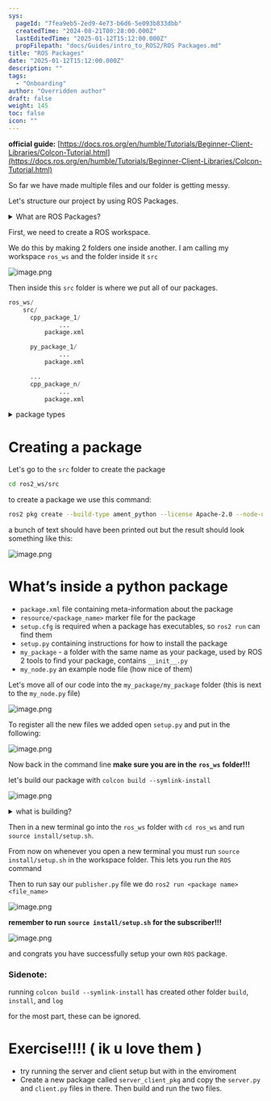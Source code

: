 ```yaml
---
sys:
  pageId: "7fea9eb5-2ed9-4e73-b6d6-5e093b833dbb"
  createdTime: "2024-08-21T00:28:00.000Z"
  lastEditedTime: "2025-01-12T15:12:00.000Z"
  propFilepath: "docs/Guides/intro_to_ROS2/ROS Packages.md"
title: "ROS Packages"
date: "2025-01-12T15:12:00.000Z"
description: ""
tags:
  - "Onboarding"
author: "Overridden author"
draft: false
weight: 145
toc: false
icon: ""
---
```


**official guide:** [https://docs.ros.org/en/humble/Tutorials/Beginner-Client-Libraries/Colcon-Tutorial.html](https://docs.ros.org/en/humble/Tutorials/Beginner-Client-Libraries/Colcon-Tutorial.html)

So far we have made multiple files and our folder is getting messy.

Let's structure our project by using ROS Packages.

<details>

<summary>What are ROS Packages?</summary>

ROS Packages are, as the name implies, packages of code that are highly sharable between ROS developers.

They consist of a folder, `package.xml` file, and source code

```python
      cpp_package_1/
		      ... imagine much code files here ..
          package.xml
```

</details>

First, we need to create a ROS workspace.

We do this by making 2 folders one inside another. I am calling my workspace `ros_ws` and the folder inside it `src`

![image.png](https://prod-files-secure.s3.us-west-2.amazonaws.com/d518164a-d88e-44d1-a4ee-3adb3bd8bce0/70706947-fd18-4537-a67b-e12946812d31/image.png?X-Amz-Algorithm=AWS4-HMAC-SHA256&X-Amz-Content-Sha256=UNSIGNED-PAYLOAD&X-Amz-Credential=ASIAZI2LB4664C2CHZ7C%2F20250417%2Fus-west-2%2Fs3%2Faws4_request&X-Amz-Date=20250417T210752Z&X-Amz-Expires=3600&X-Amz-Security-Token=IQoJb3JpZ2luX2VjEN3%2F%2F%2F%2F%2F%2F%2F%2F%2F%2FwEaCXVzLXdlc3QtMiJHMEUCIFSAvuk8etjfzmT4XcVmranI%2F44gge0%2B0nbO9%2BIEwxegAiEAl%2F%2FkuYeA2oOgF5fpAt2%2FaGyyC0dnnHFqcJj2dszvC9Mq%2FwMIZhAAGgw2Mzc0MjMxODM4MDUiDKQjBo3KcsQemytPRCrcAzNo89RUJw6PVdha5GRVcIvAAsTpf78xYt6bP5VVEgKNd6jhqELOsjnqkzHBTRNHafOLANLfVabpSGu8%2B%2F%2FJkjIieg%2FrmZqMgeEAgBGm%2FwWihZ2CpsSC34YRIaz0aExx9HreE4R55mKXP1tE%2ByPbn3XXimesUHyDyeHrQxccdRGxsRNgv7BBXass4F%2FU8o5hx6YbsLGfVNN8tdg1jXKuv027Hi5WSaROF1XAWFqL6J00D5bm3RjAUSTRQE46B2pcR0XgZesl6Lqfb%2BSy2htxHRi8vpgKn%2Ff%2BOq7OgGBgnGcqW8mrnDD60r9cVk6ALJaHE4Tp1MX6DFjP3eAB3WIjbMjJI0o%2BKPBKUkD3CN%2BRToPIgZZLwduNrQ%2BsboOvKh%2B3nEG9MszsJmXSoALZjLd0zaiV4Zmr%2FA41w%2BkxMTNvUZV%2F6mpbt%2BNKlWy7%2BnYc2ZfjCMfj4r13akDXlRndHV6fyZSAhlspF8umiwT2222VzZYDwwPGkkWJk2qlafWityx4TeazNppOd4%2Fdl5nvKysKQXfz1gy6iNfojJJyK%2F7AqfP%2Bx1GsZJI6HNDSvvE51uz1PbegQ4r2DqmKOm8JTp7L%2BxIshsFixcERpzveLJG8oT2NPgcg0ONQvINoR3XiMKfRhcAGOqUBG66JKo12NVpqSorSsZecGNsOT%2B5Sj9%2F3uF%2BZVA4QVl6iWTArS689cnsANVv%2Fbjh8GYlSrOg5IOXy3YqyRzl1d%2Fo8%2FSrmUc0n4a0VpP3%2FaWffnKEsEQQrvJrFzkd7EN0hPtPRj5V9HeTJzfJBXNNAbKdOicLTO4LaQOcBKqnv9QMJdsS%2Fb8U%2BOdCgWYw2%2BaTwBbEXkkoT6gtdLjvZp6SKXbcuNpQF&X-Amz-Signature=7a30bf1cb6b2ecf7b1beb05facf9e8fb4b3addfde6fd9e47d0126a16c0464244&X-Amz-SignedHeaders=host&x-id=GetObject)

Then inside this `src` folder is where we put all of our packages.

```python
ros_ws/
    src/
      cpp_package_1/
		      ...
          package.xml

      py_package_1/
		      ...
          package.xml

      ...
      cpp_package_n/
		      ...
          package.xml

```

<details>

<summary>package types</summary>

packages can be either `C++` or python.

the intern file structure is different for each but for this guide we will stick to creating python packages

</details>

# Creating a package

Let's go to the `src` folder to create the package

```bash
cd ros2_ws/src
```

to create a package we use this command:

```bash
ros2 pkg create --build-type ament_python --license Apache-2.0 --node-name my_node my_package
```

a bunch of text should have been printed out but the result should look something like this:

![image.png](https://prod-files-secure.s3.us-west-2.amazonaws.com/d518164a-d88e-44d1-a4ee-3adb3bd8bce0/e6cf1e3f-8512-4a3e-b131-079f800bf3e8/image.png?X-Amz-Algorithm=AWS4-HMAC-SHA256&X-Amz-Content-Sha256=UNSIGNED-PAYLOAD&X-Amz-Credential=ASIAZI2LB4664C2CHZ7C%2F20250417%2Fus-west-2%2Fs3%2Faws4_request&X-Amz-Date=20250417T210752Z&X-Amz-Expires=3600&X-Amz-Security-Token=IQoJb3JpZ2luX2VjEN3%2F%2F%2F%2F%2F%2F%2F%2F%2F%2FwEaCXVzLXdlc3QtMiJHMEUCIFSAvuk8etjfzmT4XcVmranI%2F44gge0%2B0nbO9%2BIEwxegAiEAl%2F%2FkuYeA2oOgF5fpAt2%2FaGyyC0dnnHFqcJj2dszvC9Mq%2FwMIZhAAGgw2Mzc0MjMxODM4MDUiDKQjBo3KcsQemytPRCrcAzNo89RUJw6PVdha5GRVcIvAAsTpf78xYt6bP5VVEgKNd6jhqELOsjnqkzHBTRNHafOLANLfVabpSGu8%2B%2F%2FJkjIieg%2FrmZqMgeEAgBGm%2FwWihZ2CpsSC34YRIaz0aExx9HreE4R55mKXP1tE%2ByPbn3XXimesUHyDyeHrQxccdRGxsRNgv7BBXass4F%2FU8o5hx6YbsLGfVNN8tdg1jXKuv027Hi5WSaROF1XAWFqL6J00D5bm3RjAUSTRQE46B2pcR0XgZesl6Lqfb%2BSy2htxHRi8vpgKn%2Ff%2BOq7OgGBgnGcqW8mrnDD60r9cVk6ALJaHE4Tp1MX6DFjP3eAB3WIjbMjJI0o%2BKPBKUkD3CN%2BRToPIgZZLwduNrQ%2BsboOvKh%2B3nEG9MszsJmXSoALZjLd0zaiV4Zmr%2FA41w%2BkxMTNvUZV%2F6mpbt%2BNKlWy7%2BnYc2ZfjCMfj4r13akDXlRndHV6fyZSAhlspF8umiwT2222VzZYDwwPGkkWJk2qlafWityx4TeazNppOd4%2Fdl5nvKysKQXfz1gy6iNfojJJyK%2F7AqfP%2Bx1GsZJI6HNDSvvE51uz1PbegQ4r2DqmKOm8JTp7L%2BxIshsFixcERpzveLJG8oT2NPgcg0ONQvINoR3XiMKfRhcAGOqUBG66JKo12NVpqSorSsZecGNsOT%2B5Sj9%2F3uF%2BZVA4QVl6iWTArS689cnsANVv%2Fbjh8GYlSrOg5IOXy3YqyRzl1d%2Fo8%2FSrmUc0n4a0VpP3%2FaWffnKEsEQQrvJrFzkd7EN0hPtPRj5V9HeTJzfJBXNNAbKdOicLTO4LaQOcBKqnv9QMJdsS%2Fb8U%2BOdCgWYw2%2BaTwBbEXkkoT6gtdLjvZp6SKXbcuNpQF&X-Amz-Signature=27eb6ca51e5aab7692627692feae84c53030bc694dedf8acde6a6ed4b596b21a&X-Amz-SignedHeaders=host&x-id=GetObject)

# What’s inside a python package

- `package.xml` file containing meta-information about the package
- `resource/<package_name>` marker file for the package
- `setup.cfg` is required when a package has executables, so `ros2 run` can find them
- `setup.py` containing instructions for how to install the package
- `my_package` - a folder with the same name as your package, used by ROS 2 tools to find your package, contains `__init__.py`
- `my_node.py` an example node file (how nice of them)

Let's move all of our code into the `my_package/my_package` folder (this is next to the `my_node.py` file)

![image.png](https://prod-files-secure.s3.us-west-2.amazonaws.com/d518164a-d88e-44d1-a4ee-3adb3bd8bce0/9ce58f11-0da9-4d3e-b86d-506a9685d378/image.png?X-Amz-Algorithm=AWS4-HMAC-SHA256&X-Amz-Content-Sha256=UNSIGNED-PAYLOAD&X-Amz-Credential=ASIAZI2LB4664C2CHZ7C%2F20250417%2Fus-west-2%2Fs3%2Faws4_request&X-Amz-Date=20250417T210752Z&X-Amz-Expires=3600&X-Amz-Security-Token=IQoJb3JpZ2luX2VjEN3%2F%2F%2F%2F%2F%2F%2F%2F%2F%2FwEaCXVzLXdlc3QtMiJHMEUCIFSAvuk8etjfzmT4XcVmranI%2F44gge0%2B0nbO9%2BIEwxegAiEAl%2F%2FkuYeA2oOgF5fpAt2%2FaGyyC0dnnHFqcJj2dszvC9Mq%2FwMIZhAAGgw2Mzc0MjMxODM4MDUiDKQjBo3KcsQemytPRCrcAzNo89RUJw6PVdha5GRVcIvAAsTpf78xYt6bP5VVEgKNd6jhqELOsjnqkzHBTRNHafOLANLfVabpSGu8%2B%2F%2FJkjIieg%2FrmZqMgeEAgBGm%2FwWihZ2CpsSC34YRIaz0aExx9HreE4R55mKXP1tE%2ByPbn3XXimesUHyDyeHrQxccdRGxsRNgv7BBXass4F%2FU8o5hx6YbsLGfVNN8tdg1jXKuv027Hi5WSaROF1XAWFqL6J00D5bm3RjAUSTRQE46B2pcR0XgZesl6Lqfb%2BSy2htxHRi8vpgKn%2Ff%2BOq7OgGBgnGcqW8mrnDD60r9cVk6ALJaHE4Tp1MX6DFjP3eAB3WIjbMjJI0o%2BKPBKUkD3CN%2BRToPIgZZLwduNrQ%2BsboOvKh%2B3nEG9MszsJmXSoALZjLd0zaiV4Zmr%2FA41w%2BkxMTNvUZV%2F6mpbt%2BNKlWy7%2BnYc2ZfjCMfj4r13akDXlRndHV6fyZSAhlspF8umiwT2222VzZYDwwPGkkWJk2qlafWityx4TeazNppOd4%2Fdl5nvKysKQXfz1gy6iNfojJJyK%2F7AqfP%2Bx1GsZJI6HNDSvvE51uz1PbegQ4r2DqmKOm8JTp7L%2BxIshsFixcERpzveLJG8oT2NPgcg0ONQvINoR3XiMKfRhcAGOqUBG66JKo12NVpqSorSsZecGNsOT%2B5Sj9%2F3uF%2BZVA4QVl6iWTArS689cnsANVv%2Fbjh8GYlSrOg5IOXy3YqyRzl1d%2Fo8%2FSrmUc0n4a0VpP3%2FaWffnKEsEQQrvJrFzkd7EN0hPtPRj5V9HeTJzfJBXNNAbKdOicLTO4LaQOcBKqnv9QMJdsS%2Fb8U%2BOdCgWYw2%2BaTwBbEXkkoT6gtdLjvZp6SKXbcuNpQF&X-Amz-Signature=24c7fa5703acb9b3716d2ce5c01a6aacb4b4e7d46cef3ece3fa008cd48f97851&X-Amz-SignedHeaders=host&x-id=GetObject)

To register all the new files we added open `setup.py` and put in the following:

![image.png](https://prod-files-secure.s3.us-west-2.amazonaws.com/d518164a-d88e-44d1-a4ee-3adb3bd8bce0/1cd7c262-4cae-4496-9d75-c178537d24a2/image.png?X-Amz-Algorithm=AWS4-HMAC-SHA256&X-Amz-Content-Sha256=UNSIGNED-PAYLOAD&X-Amz-Credential=ASIAZI2LB4664C2CHZ7C%2F20250417%2Fus-west-2%2Fs3%2Faws4_request&X-Amz-Date=20250417T210752Z&X-Amz-Expires=3600&X-Amz-Security-Token=IQoJb3JpZ2luX2VjEN3%2F%2F%2F%2F%2F%2F%2F%2F%2F%2FwEaCXVzLXdlc3QtMiJHMEUCIFSAvuk8etjfzmT4XcVmranI%2F44gge0%2B0nbO9%2BIEwxegAiEAl%2F%2FkuYeA2oOgF5fpAt2%2FaGyyC0dnnHFqcJj2dszvC9Mq%2FwMIZhAAGgw2Mzc0MjMxODM4MDUiDKQjBo3KcsQemytPRCrcAzNo89RUJw6PVdha5GRVcIvAAsTpf78xYt6bP5VVEgKNd6jhqELOsjnqkzHBTRNHafOLANLfVabpSGu8%2B%2F%2FJkjIieg%2FrmZqMgeEAgBGm%2FwWihZ2CpsSC34YRIaz0aExx9HreE4R55mKXP1tE%2ByPbn3XXimesUHyDyeHrQxccdRGxsRNgv7BBXass4F%2FU8o5hx6YbsLGfVNN8tdg1jXKuv027Hi5WSaROF1XAWFqL6J00D5bm3RjAUSTRQE46B2pcR0XgZesl6Lqfb%2BSy2htxHRi8vpgKn%2Ff%2BOq7OgGBgnGcqW8mrnDD60r9cVk6ALJaHE4Tp1MX6DFjP3eAB3WIjbMjJI0o%2BKPBKUkD3CN%2BRToPIgZZLwduNrQ%2BsboOvKh%2B3nEG9MszsJmXSoALZjLd0zaiV4Zmr%2FA41w%2BkxMTNvUZV%2F6mpbt%2BNKlWy7%2BnYc2ZfjCMfj4r13akDXlRndHV6fyZSAhlspF8umiwT2222VzZYDwwPGkkWJk2qlafWityx4TeazNppOd4%2Fdl5nvKysKQXfz1gy6iNfojJJyK%2F7AqfP%2Bx1GsZJI6HNDSvvE51uz1PbegQ4r2DqmKOm8JTp7L%2BxIshsFixcERpzveLJG8oT2NPgcg0ONQvINoR3XiMKfRhcAGOqUBG66JKo12NVpqSorSsZecGNsOT%2B5Sj9%2F3uF%2BZVA4QVl6iWTArS689cnsANVv%2Fbjh8GYlSrOg5IOXy3YqyRzl1d%2Fo8%2FSrmUc0n4a0VpP3%2FaWffnKEsEQQrvJrFzkd7EN0hPtPRj5V9HeTJzfJBXNNAbKdOicLTO4LaQOcBKqnv9QMJdsS%2Fb8U%2BOdCgWYw2%2BaTwBbEXkkoT6gtdLjvZp6SKXbcuNpQF&X-Amz-Signature=bafc1b11c7037aed4830efde67739e8e17c7361bf8762294f375a53bd0b2211a&X-Amz-SignedHeaders=host&x-id=GetObject)

Now back in the command line **make sure you are in the** **`ros_ws`** **folder!!!**

let's build our package with `colcon build --symlink-install`

![image.png](https://prod-files-secure.s3.us-west-2.amazonaws.com/d518164a-d88e-44d1-a4ee-3adb3bd8bce0/2f2a0d27-b173-48fd-b189-5f5c0ce65619/image.png?X-Amz-Algorithm=AWS4-HMAC-SHA256&X-Amz-Content-Sha256=UNSIGNED-PAYLOAD&X-Amz-Credential=ASIAZI2LB4664C2CHZ7C%2F20250417%2Fus-west-2%2Fs3%2Faws4_request&X-Amz-Date=20250417T210752Z&X-Amz-Expires=3600&X-Amz-Security-Token=IQoJb3JpZ2luX2VjEN3%2F%2F%2F%2F%2F%2F%2F%2F%2F%2FwEaCXVzLXdlc3QtMiJHMEUCIFSAvuk8etjfzmT4XcVmranI%2F44gge0%2B0nbO9%2BIEwxegAiEAl%2F%2FkuYeA2oOgF5fpAt2%2FaGyyC0dnnHFqcJj2dszvC9Mq%2FwMIZhAAGgw2Mzc0MjMxODM4MDUiDKQjBo3KcsQemytPRCrcAzNo89RUJw6PVdha5GRVcIvAAsTpf78xYt6bP5VVEgKNd6jhqELOsjnqkzHBTRNHafOLANLfVabpSGu8%2B%2F%2FJkjIieg%2FrmZqMgeEAgBGm%2FwWihZ2CpsSC34YRIaz0aExx9HreE4R55mKXP1tE%2ByPbn3XXimesUHyDyeHrQxccdRGxsRNgv7BBXass4F%2FU8o5hx6YbsLGfVNN8tdg1jXKuv027Hi5WSaROF1XAWFqL6J00D5bm3RjAUSTRQE46B2pcR0XgZesl6Lqfb%2BSy2htxHRi8vpgKn%2Ff%2BOq7OgGBgnGcqW8mrnDD60r9cVk6ALJaHE4Tp1MX6DFjP3eAB3WIjbMjJI0o%2BKPBKUkD3CN%2BRToPIgZZLwduNrQ%2BsboOvKh%2B3nEG9MszsJmXSoALZjLd0zaiV4Zmr%2FA41w%2BkxMTNvUZV%2F6mpbt%2BNKlWy7%2BnYc2ZfjCMfj4r13akDXlRndHV6fyZSAhlspF8umiwT2222VzZYDwwPGkkWJk2qlafWityx4TeazNppOd4%2Fdl5nvKysKQXfz1gy6iNfojJJyK%2F7AqfP%2Bx1GsZJI6HNDSvvE51uz1PbegQ4r2DqmKOm8JTp7L%2BxIshsFixcERpzveLJG8oT2NPgcg0ONQvINoR3XiMKfRhcAGOqUBG66JKo12NVpqSorSsZecGNsOT%2B5Sj9%2F3uF%2BZVA4QVl6iWTArS689cnsANVv%2Fbjh8GYlSrOg5IOXy3YqyRzl1d%2Fo8%2FSrmUc0n4a0VpP3%2FaWffnKEsEQQrvJrFzkd7EN0hPtPRj5V9HeTJzfJBXNNAbKdOicLTO4LaQOcBKqnv9QMJdsS%2Fb8U%2BOdCgWYw2%2BaTwBbEXkkoT6gtdLjvZp6SKXbcuNpQF&X-Amz-Signature=4c8cca3bba21c69c49a177b1d3adda238529502ce0e78d25746fac690ff04481&X-Amz-SignedHeaders=host&x-id=GetObject)

<details>

<summary>what is building?</summary>

if you are a CS major at Rose-Hulman you will learn the answer to this in CSSE132

but TLDR; is it combines all the code files into one program that can be run easily 

</details>

Then in a new terminal go into the `ros_ws` folder with `cd ros_ws` and run `source install/setup.sh`. 

From now on whenever you open a new terminal you must run `source install/setup.sh` in the workspace folder. This lets you run the `ROS` command

Then to run say our `publisher.py` file we do `ros2 run <package name> <file_name>`

![image.png](https://prod-files-secure.s3.us-west-2.amazonaws.com/d518164a-d88e-44d1-a4ee-3adb3bd8bce0/4f4b1219-3a44-4632-aa0a-ce3471699f59/image.png?X-Amz-Algorithm=AWS4-HMAC-SHA256&X-Amz-Content-Sha256=UNSIGNED-PAYLOAD&X-Amz-Credential=ASIAZI2LB4664C2CHZ7C%2F20250417%2Fus-west-2%2Fs3%2Faws4_request&X-Amz-Date=20250417T210752Z&X-Amz-Expires=3600&X-Amz-Security-Token=IQoJb3JpZ2luX2VjEN3%2F%2F%2F%2F%2F%2F%2F%2F%2F%2FwEaCXVzLXdlc3QtMiJHMEUCIFSAvuk8etjfzmT4XcVmranI%2F44gge0%2B0nbO9%2BIEwxegAiEAl%2F%2FkuYeA2oOgF5fpAt2%2FaGyyC0dnnHFqcJj2dszvC9Mq%2FwMIZhAAGgw2Mzc0MjMxODM4MDUiDKQjBo3KcsQemytPRCrcAzNo89RUJw6PVdha5GRVcIvAAsTpf78xYt6bP5VVEgKNd6jhqELOsjnqkzHBTRNHafOLANLfVabpSGu8%2B%2F%2FJkjIieg%2FrmZqMgeEAgBGm%2FwWihZ2CpsSC34YRIaz0aExx9HreE4R55mKXP1tE%2ByPbn3XXimesUHyDyeHrQxccdRGxsRNgv7BBXass4F%2FU8o5hx6YbsLGfVNN8tdg1jXKuv027Hi5WSaROF1XAWFqL6J00D5bm3RjAUSTRQE46B2pcR0XgZesl6Lqfb%2BSy2htxHRi8vpgKn%2Ff%2BOq7OgGBgnGcqW8mrnDD60r9cVk6ALJaHE4Tp1MX6DFjP3eAB3WIjbMjJI0o%2BKPBKUkD3CN%2BRToPIgZZLwduNrQ%2BsboOvKh%2B3nEG9MszsJmXSoALZjLd0zaiV4Zmr%2FA41w%2BkxMTNvUZV%2F6mpbt%2BNKlWy7%2BnYc2ZfjCMfj4r13akDXlRndHV6fyZSAhlspF8umiwT2222VzZYDwwPGkkWJk2qlafWityx4TeazNppOd4%2Fdl5nvKysKQXfz1gy6iNfojJJyK%2F7AqfP%2Bx1GsZJI6HNDSvvE51uz1PbegQ4r2DqmKOm8JTp7L%2BxIshsFixcERpzveLJG8oT2NPgcg0ONQvINoR3XiMKfRhcAGOqUBG66JKo12NVpqSorSsZecGNsOT%2B5Sj9%2F3uF%2BZVA4QVl6iWTArS689cnsANVv%2Fbjh8GYlSrOg5IOXy3YqyRzl1d%2Fo8%2FSrmUc0n4a0VpP3%2FaWffnKEsEQQrvJrFzkd7EN0hPtPRj5V9HeTJzfJBXNNAbKdOicLTO4LaQOcBKqnv9QMJdsS%2Fb8U%2BOdCgWYw2%2BaTwBbEXkkoT6gtdLjvZp6SKXbcuNpQF&X-Amz-Signature=3935936421cfde7dc0513da700bced9d38b93f0b3c406f0d41213346f326073e&X-Amz-SignedHeaders=host&x-id=GetObject)

**remember to run** **`source install/setup.sh`** **for the subscriber!!!**

![image.png](https://prod-files-secure.s3.us-west-2.amazonaws.com/d518164a-d88e-44d1-a4ee-3adb3bd8bce0/02121119-dad4-49ec-8356-c956108b4243/image.png?X-Amz-Algorithm=AWS4-HMAC-SHA256&X-Amz-Content-Sha256=UNSIGNED-PAYLOAD&X-Amz-Credential=ASIAZI2LB4664C2CHZ7C%2F20250417%2Fus-west-2%2Fs3%2Faws4_request&X-Amz-Date=20250417T210752Z&X-Amz-Expires=3600&X-Amz-Security-Token=IQoJb3JpZ2luX2VjEN3%2F%2F%2F%2F%2F%2F%2F%2F%2F%2FwEaCXVzLXdlc3QtMiJHMEUCIFSAvuk8etjfzmT4XcVmranI%2F44gge0%2B0nbO9%2BIEwxegAiEAl%2F%2FkuYeA2oOgF5fpAt2%2FaGyyC0dnnHFqcJj2dszvC9Mq%2FwMIZhAAGgw2Mzc0MjMxODM4MDUiDKQjBo3KcsQemytPRCrcAzNo89RUJw6PVdha5GRVcIvAAsTpf78xYt6bP5VVEgKNd6jhqELOsjnqkzHBTRNHafOLANLfVabpSGu8%2B%2F%2FJkjIieg%2FrmZqMgeEAgBGm%2FwWihZ2CpsSC34YRIaz0aExx9HreE4R55mKXP1tE%2ByPbn3XXimesUHyDyeHrQxccdRGxsRNgv7BBXass4F%2FU8o5hx6YbsLGfVNN8tdg1jXKuv027Hi5WSaROF1XAWFqL6J00D5bm3RjAUSTRQE46B2pcR0XgZesl6Lqfb%2BSy2htxHRi8vpgKn%2Ff%2BOq7OgGBgnGcqW8mrnDD60r9cVk6ALJaHE4Tp1MX6DFjP3eAB3WIjbMjJI0o%2BKPBKUkD3CN%2BRToPIgZZLwduNrQ%2BsboOvKh%2B3nEG9MszsJmXSoALZjLd0zaiV4Zmr%2FA41w%2BkxMTNvUZV%2F6mpbt%2BNKlWy7%2BnYc2ZfjCMfj4r13akDXlRndHV6fyZSAhlspF8umiwT2222VzZYDwwPGkkWJk2qlafWityx4TeazNppOd4%2Fdl5nvKysKQXfz1gy6iNfojJJyK%2F7AqfP%2Bx1GsZJI6HNDSvvE51uz1PbegQ4r2DqmKOm8JTp7L%2BxIshsFixcERpzveLJG8oT2NPgcg0ONQvINoR3XiMKfRhcAGOqUBG66JKo12NVpqSorSsZecGNsOT%2B5Sj9%2F3uF%2BZVA4QVl6iWTArS689cnsANVv%2Fbjh8GYlSrOg5IOXy3YqyRzl1d%2Fo8%2FSrmUc0n4a0VpP3%2FaWffnKEsEQQrvJrFzkd7EN0hPtPRj5V9HeTJzfJBXNNAbKdOicLTO4LaQOcBKqnv9QMJdsS%2Fb8U%2BOdCgWYw2%2BaTwBbEXkkoT6gtdLjvZp6SKXbcuNpQF&X-Amz-Signature=e22269983912aa7da594c284e4e3b61cb94d2fec5ef491b151272f397007583e&X-Amz-SignedHeaders=host&x-id=GetObject)

and congrats you have successfully setup your own `ROS` package.

### Sidenote:

running `colcon build --symlink-install` has created other folder `build`, `install`, and `log`

for the most part, these can be ignored.

# Exercise!!!! ( ik u love them )

- try running the server and client setup but with in the enviroment
- Create a new package called `server_client_pkg` and copy the `server.py` and `client.py` files in there. Then build and run the two files.
